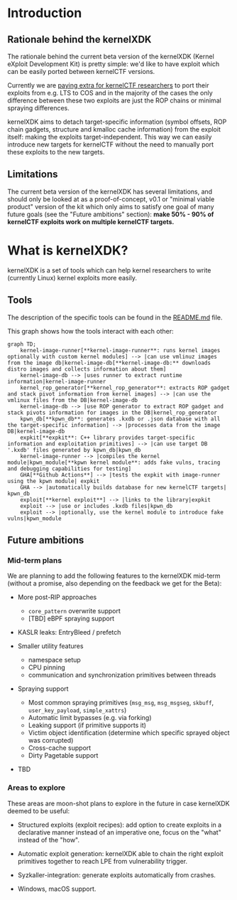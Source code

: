 # Introduction

## Rationale behind the kernelXDK

The rationale behind the current beta version of the kernelXDK (Kernel eXploit Development Kit) is pretty simple: we'd like to have exploit which can be easily ported between kernelCTF versions.

Currently we are [paying extra for kernelCTF researchers](https://google.github.io/security-research/kernelctf/rules.html#3-exploits-for-cos-instances) to port their exploits from e.g. LTS to COS and in the majority of the cases the only difference between these two exploits are just the ROP chains or minimal spraying differences.

kernelXDK aims to detach target-specific information (symbol offsets, ROP chain gadgets, structure and kmalloc cache information) from the exploit itself: making the exploits target-independent. This way we can easily introduce new targets for kernelCTF without the need to manually port these exploits to the new targets.

## Limitations

The current beta version of the kernelXDK has several limitations, and should only be looked at as a proof-of-concept, v0.1 or "minimal viable product" version of the kit which only aims to satisfy one goal of many future goals (see the "Future ambitions" section): **make 50% - 90% of kernelCTF exploits work on multiple kernelCTF targets.**

# What is kernelXDK?

kernelXDK is a set of tools which can help kernel researchers to write (currently Linux) kernel exploits more easily.

## Tools

The description of the specific tools can be found in the [README.md](../README.md) file.

This graph shows how the tools interact with each other:

```mermaid
graph TD;
    kernel-image-runner[**kernel-image-runner**: runs kernel images optionally with custom kernel modules] --> |can use vmlinuz images from the image db|kernel-image-db[**kernel-image-db:** downloads distro images and collects information about them]
    kernel-image-db --> |uses runner to extract runtime information|kernel-image-runner
    kernel_rop_generator[**kernel_rop_generator**: extracts ROP gadget and stack pivot information from kernel images] --> |can use the vmlinux files from the DB|kernel-image-db
    kernel-image-db --> |use ROP generator to extract ROP gadget and stack pivots information for images in the DB|kernel_rop_generator
    kpwn_db[**kpwn_db**: generates .kxdb or .json database with all the target-specific information] --> |processes data from the image DB|kernel-image-db
    expkit[**expkit**: C++ library provides target-specific information and exploitation primitives] --> |can use target DB '.kxdb' files generated by kpwn_db|kpwn_db
    kernel-image-runner --> |compiles the kernel module|kpwn_module[**kpwn kernel module**: adds fake vulns, tracing and debugging capabilities for testing]
    GHA[**Github Actions**] --> |tests the expkit with image-runner using the kpwn module| expkit
    GHA --> |automatically builds database for new kernelCTF targets| kpwn_db
    exploit[**kernel exploit**] --> |links to the library|expkit
    exploit --> |use or includes .kxdb files|kpwn_db
    exploit --> |optionally, use the kernel module to introduce fake vulns|kpwn_module
```

## Future ambitions

### Mid-term plans

We are planning to add the following features to the kernelXDK mid-term (without a promise, also depending on the feedback we get for the Beta):

* More post-RIP approaches

  * `core_pattern` overwrite support
  * [TBD] eBPF spraying support

* KASLR leaks: EntryBleed / prefetch

* Smaller utility features

  * namespace setup
  * CPU pinning
  * communication and synchronization primitives between threads

* Spraying support

  * Most common spraying primitives (`msg_msg`, `msg_msgseg`, `skbuff`, `user_key_payload`, `simple_xattrs`)
  * Automatic limit bypasses (e.g. via forking)
  * Leaking support (if primitive supports it)
  * Victim object identification (determine which specific sprayed object was corrupted)
  * Cross-cache support
  * Dirty Pagetable support

* TBD

### Areas to explore

These areas are moon-shot plans to explore in the future in case kernelXDK deemed to be useful:

* Structured exploits (exploit recipes): add option to create exploits in a declarative manner instead of an imperative one, focus on the "what" instead of the "how".

* Automatic exploit generation: kernelXDK able to chain the right exploit primitives together to reach LPE from vulnerability trigger.

* Syzkaller-integration: generate exploits automatically from crashes.

* Windows, macOS support.